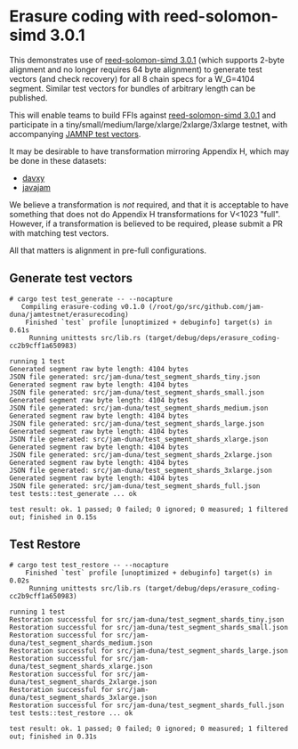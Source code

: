 # Erasure coding with reed-solomon-simd 3.0.1

This demonstrates use of [reed-solomon-simd
3.0.1](https://docs.rs/reed-solomon-simd/3.0.1/reed_solomon_simd/)
(which supports 2-byte alignment and no longer requires 64 byte
alignment) to generate test vectors (and check recovery) for all 8
chain specs for a W_G=4104 segment.  Similar test vectors for bundles
of arbitrary length can be published.

This will enable teams to build FFIs against [reed-solomon-simd
3.0.1](https://docs.rs/reed-solomon-simd/3.0.1/reed_solomon_simd/) and
participate in a tiny/small/medium/large/xlarge/2xlarge/3xlarge
testnet, with accompanying [JAMNP test
vectors](https://github.com/jam-duna/jamtestnet/pull/109).

It may be desirable to have transformation mirroring Appendix H, which
may be done in these datasets:

* [davxy](https://github.com/davxy/jam-test-vectors/tree/erasure_coding)
* [javajam](https://github.com/javajamio/javajam-trace/tree/main/erasure_coding)

We believe a transformation is _not_ required, and that it is
acceptable to have something that does not do Appendix H
transformations for V<1023 "full".  However, if a transformation is
believed to be required, please submit a PR with matching test vectors.

All that matters is alignment in pre-full configurations.


## Generate test vectors


```
# cargo test test_generate -- --nocapture
   Compiling erasure-coding v0.1.0 (/root/go/src/github.com/jam-duna/jamtestnet/erasurecoding)
    Finished `test` profile [unoptimized + debuginfo] target(s) in 0.61s
     Running unittests src/lib.rs (target/debug/deps/erasure_coding-cc2b9cff1a650983)

running 1 test
Generated segment raw byte length: 4104 bytes
JSON file generated: src/jam-duna/test_segment_shards_tiny.json
Generated segment raw byte length: 4104 bytes
JSON file generated: src/jam-duna/test_segment_shards_small.json
Generated segment raw byte length: 4104 bytes
JSON file generated: src/jam-duna/test_segment_shards_medium.json
Generated segment raw byte length: 4104 bytes
JSON file generated: src/jam-duna/test_segment_shards_large.json
Generated segment raw byte length: 4104 bytes
JSON file generated: src/jam-duna/test_segment_shards_xlarge.json
Generated segment raw byte length: 4104 bytes
JSON file generated: src/jam-duna/test_segment_shards_2xlarge.json
Generated segment raw byte length: 4104 bytes
JSON file generated: src/jam-duna/test_segment_shards_3xlarge.json
Generated segment raw byte length: 4104 bytes
JSON file generated: src/jam-duna/test_segment_shards_full.json
test tests::test_generate ... ok

test result: ok. 1 passed; 0 failed; 0 ignored; 0 measured; 1 filtered out; finished in 0.15s
```

## Test Restore

```
# cargo test test_restore -- --nocapture
    Finished `test` profile [unoptimized + debuginfo] target(s) in 0.02s
     Running unittests src/lib.rs (target/debug/deps/erasure_coding-cc2b9cff1a650983)

running 1 test
Restoration successful for src/jam-duna/test_segment_shards_tiny.json
Restoration successful for src/jam-duna/test_segment_shards_small.json
Restoration successful for src/jam-duna/test_segment_shards_medium.json
Restoration successful for src/jam-duna/test_segment_shards_large.json
Restoration successful for src/jam-duna/test_segment_shards_xlarge.json
Restoration successful for src/jam-duna/test_segment_shards_2xlarge.json
Restoration successful for src/jam-duna/test_segment_shards_3xlarge.json
Restoration successful for src/jam-duna/test_segment_shards_full.json
test tests::test_restore ... ok

test result: ok. 1 passed; 0 failed; 0 ignored; 0 measured; 1 filtered out; finished in 0.31s
```













